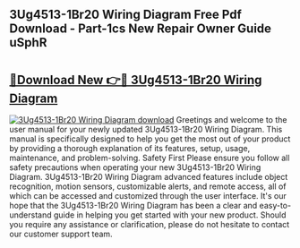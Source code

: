 ## 3Ug4513-1Br20 Wiring Diagram Free Pdf Download - Part-1cs New Repair Owner Guide uSphR

# <h2><a href="http://dfqw2v.blite.top/?on=3Ug4513-1Br20+Wiring+Diagram">🔗Download New 👉🔴 3Ug4513-1Br20 Wiring Diagram</a></h2>

[![3Ug4513-1Br20 Wiring Diagram download](https://i.imgur.com/lujVjoI.png)](http://dfqw2v.blite.top/?on=3Ug4513-1Br20+Wiring+Diagram)
Greetings and welcome to the user manual for your newly updated 3Ug4513-1Br20 Wiring Diagram. This manual is specifically designed to help you get the most out of your product by providing a thorough explanation of its features, setup, usage, maintenance, and problem-solving. Safety First Please ensure you follow all safety precautions when operating your new 3Ug4513-1Br20 Wiring Diagram. 3Ug4513-1Br20 Wiring Diagram advanced features include object recognition, motion sensors, customizable alerts, and remote access, all of which can be accessed and customized through the user interface. It's our hope that the 3Ug4513-1Br20 Wiring Diagram has been a clear and easy-to-understand guide in helping you get started with your new product. Should you require any assistance or clarification, please do not hesitate to contact our customer support team.
